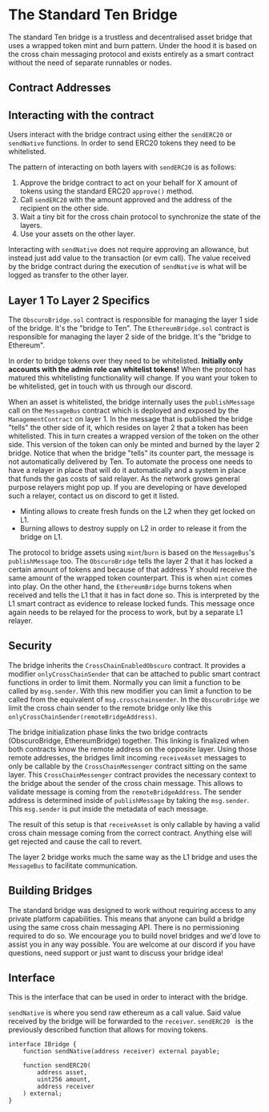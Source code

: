 ---
---
# The Standard Ten Bridge

The standard Ten bridge is a trustless and decentralised asset bridge that uses a wrapped token mint and burn pattern. Under the hood it is based on the cross chain messaging protocol and exists entirely as a smart contract without the need of separate runnables or nodes.

## Contract Addresses

## Interacting with the contract

Users interact with the bridge contract using either the `sendERC20` or `sendNative` functions. In order to send ERC20 tokens they need to be whitelisted. 

The pattern of interacting on both layers with `sendERC20` is as follows: 
 1. Approve the bridge contract to act on your behalf for X amount of tokens using the standard ERC20 `approve()` method.
 2. Call `sendERC20` with the amount approved and the address of the recipient on the other side.
 3. Wait a tiny bit for the cross chain protocol to synchronize the state of the layers.
 4. Use your assets on the other layer.

Interacting with `sendNative` does not require approving an allowance, but instead just add value to the transaction (or evm call).
The value received by the bridge contract during the execution of `sendNative` is what will be logged as transfer to the other layer.

## Layer 1 To Layer 2 Specifics

The `ObscuroBridge.sol` contract is responsible for managing the layer 1 side of the bridge. It's the "bridge to Ten".
The `EthereumBridge.sol` contract is responsible for managing the layer 2 side of the bridge. It's the "bridge to Ethereum".

In order to bridge tokens over they need to be whitelisted. **Initially only accounts with the admin role can whitelist tokens!** When the protocol has matured this whitelisting functionality will change. If you want your token to be whitelisted, get in touch with us through our discord.

When an asset is whitelisted, the bridge internally uses the `publishMessage` call on the `MessageBus` contract which is deployed and exposed by the `ManagementContract` on layer 1. In the message that is published the bridge "tells" the other side of it, which resides on layer 2 that a token has been whitelisted. This in turn creates a wrapped version of the token on the other side. This version of the token can only be minted and burned by the layer 2 bridge. Notice that when the bridge "tells" its counter part, the message is not automatically delivered by Ten. To automate the process one needs to have a relayer in place that will do it automatically and a system in place that funds the gas costs of said relayer. As the network grows general purpose relayers might pop up. If you are developing or have developed such a relayer, contact us on discord to get it listed.

 * Minting allows to create fresh funds on the L2 when they get locked on L1.
 * Burning allows to destroy supply on L2 in order to release it from the bridge on L1.

The protocol to bridge assets using `mint`/`burn` is based on the `MessageBus`'s `publishMessage` too. The `ObscuroBridge` tells the layer 2 that it has locked a certain amount of tokens and because of that address Y should receive the same amount of the wrapped token counterpart. This is when `mint` comes into play. On the other hand, the `EthereumBridge` burns tokens when received and tells the L1 that it has in fact done so. This is interpreted by the L1 smart contract as evidence to release locked funds. This message once again needs to be relayed for the process to work, but by a separate L1 relayer.


## Security

The bridge inherits the `CrossChainEnabledObscuro` contract. It provides a modifier `onlyCrossChainSender` that can be attached to public smart contract functions in order to limit them. Normally you can limit a function to be called by `msg.sender`. With this new modifier you can limit a function to be called from the equivalent of `msg.crosschainsender`. In the `ObscuroBridge` we limit the cross chain sender to the remote bridge only like this `onlyCrossChainSender(remoteBridgeAddress)`.

The bridge initialization phase links the two bridge contracts (ObscuroBridge, EthereumBridge) together. This linking is finalized when both contracts know the remote address on the opposite layer. Using those remote addresses, the bridges limit incoming `receiveAsset` messages to only be callable by the `CrossChainMessenger` contract sitting on the same layer. This `CrossChainMessenger` contract provides the necessary context to the bridge about the sender of the cross chain message. This allows to validate message is coming from the `remoteBridgeAddress`. The sender address is determined inside of `publishMessage` by taking the `msg.sender`. This `msg.sender` is put inside the metadata of each message. 

The result of this setup is that `receiveAsset` is only callable by having a valid cross chain message coming from the correct contract. Anything else will get rejected and cause the call to revert.

The layer 2 bridge works much the same way as the L1 bridge and uses the `MessageBus` to facilitate communication. 

## Building Bridges

The standard bridge was designed to work without requiring access to any private platform capabilities. This means that anyone can build a bridge using the same cross chain messaging API. There is no permissioning required to do so. We encourage you to build novel bridges and we'd love to assist you in any way possible. You are welcome at our discord if you have questions, need support or just want to discuss your bridge idea!

## Interface 

This is the interface that can be used in order to interact with the bridge. 

`sendNative` is where you send raw ethereum as a call value. Said value received by the bridge will be forwarded to the `receiver`.
`sendERC20 ` is the previously described function that allows for moving tokens.

```solidity
interface IBridge {
    function sendNative(address receiver) external payable;

    function sendERC20(
        address asset,
        uint256 amount,
        address receiver
    ) external;
}
```